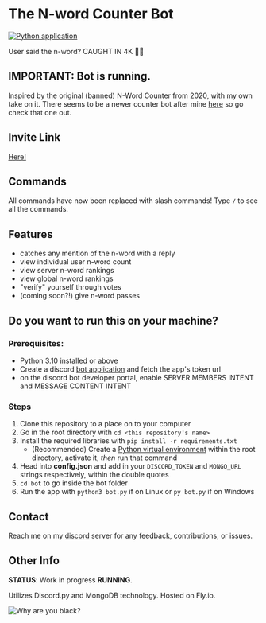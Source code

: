 # The N-word Counter Bot

[![Python application](https://github.com/Vaiterius/N-Word-Counter-Bot/actions/workflows/python-app.yml/badge.svg)](https://github.com/Vaiterius/N-Word-Counter-Bot/actions/workflows/python-app.yml)

User said the n-word? CAUGHT IN 4K 🤨📸

## IMPORTANT: Bot is running.

Inspired by the original (banned) N-Word Counter from 2020, with my own take on it. There seems to be a newer counter bot after mine [here](https://discord.com/oauth2/authorize?client_id=1433112842470559775&permissions=8&integration_type=0&scope=bot+applications.commands) so go check that one out.

## Invite Link

[Here!](https://discord.com/oauth2/authorize?client_id=939483341684605018&permissions=412317244480&scope=bot)

## Commands

All commands have now been replaced with slash commands! Type `/` to see all the commands.

## Features

-   catches any mention of the n-word with a reply
-   view individual user n-word count
-   view server n-word rankings
-   view global n-word rankings
-   "verify" yourself through votes
-   (coming soon?!) give n-word passes

## Do you want to run this on your machine?

### Prerequisites:

-   Python 3.10 installed or above
-   Create a discord [bot application](https://discord.com/developers/docs/intro)
    and fetch the app's token url
-   on the discord bot developer portal, enable SERVER MEMBERS INTENT and MESSAGE CONTENT INTENT

### Steps

1. Clone this repository to a place on to your computer
2. Go in the root directory with `cd <this repository's name>`
3. Install the required libraries with `pip install -r requirements.txt`
    - (Recommended) Create a [Python virtual environment](https://docs.python-guide.org/dev/virtualenvs/)
      within the root directory, activate it, _then_ run that command
4. Head into **config.json** and add in your `DISCORD_TOKEN` and `MONGO_URL` strings respectively, within the double quotes
5. `cd bot` to go inside the bot folder
6. Run the app with `python3 bot.py` if on Linux or `py bot.py` if on Windows

## Contact

Reach me on my [discord](https://discord.gg/Q2wjkGvXMk) server for any feedback,
contributions, or issues.

## Other Info

**STATUS**: Work in progress **RUNNING**.

Utilizes Discord.py and MongoDB technology. Hosted on Fly.io.

![Why are you black?](https://i.ytimg.com/vi/mA5C08RWBzs/maxresdefault.jpg)
